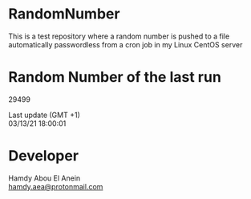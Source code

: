 # RandomNumber    
This is a test repository where a random number is pushed to a file automatically passwordless from a cron job in my Linux CentOS server    
# Random Number of the last run   
29499
      
Last update (GMT +1)    
03/13/21 18:00:01
# Developer    
Hamdy Abou El Anein   
hamdy.aea@protonmail.com
